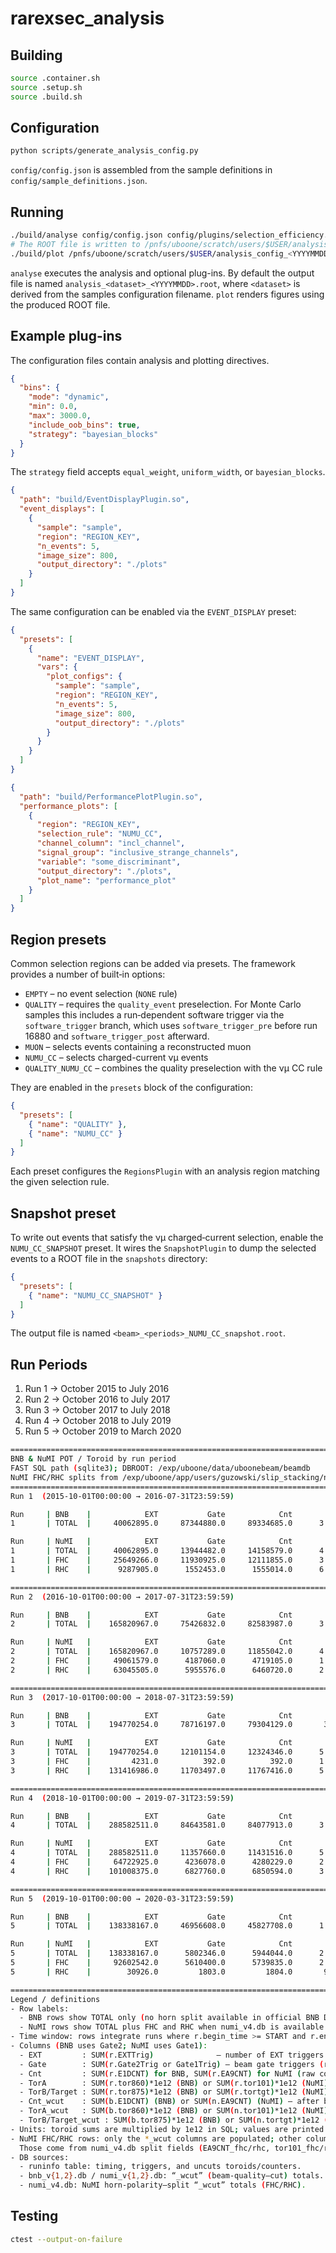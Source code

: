 # rarexsec_analysis

## Building
```bash
source .container.sh
source .setup.sh
source .build.sh
```

## Configuration
```bash
python scripts/generate_analysis_config.py
```
`config/config.json` is assembled from the sample definitions in `config/sample_definitions.json`.

## Running
```bash
./build/analyse config/config.json config/plugins/selection_efficiency.json
# The ROOT file is written to /pnfs/uboone/scratch/users/$USER/analysis_config_<YYYYMMDD>.root
./build/plot /pnfs/uboone/scratch/users/$USER/analysis_config_<YYYYMMDD>.root config/config.json
```
`analyse` executes the analysis and optional plug-ins. By default the output file is named `analysis_<dataset>_<YYYYMMDD>.root`, where `<dataset>` is derived from the samples configuration filename. `plot` renders figures using the produced ROOT file.

## Example plug-ins
The configuration files contain analysis and plotting directives.

```json
{
  "bins": {
    "mode": "dynamic",
    "min": 0.0,
    "max": 3000.0,
    "include_oob_bins": true,
    "strategy": "bayesian_blocks"
  }
}
```

The `strategy` field accepts `equal_weight`, `uniform_width`, or `bayesian_blocks`.

```json
{
  "path": "build/EventDisplayPlugin.so",
  "event_displays": [
    {
      "sample": "sample",
      "region": "REGION_KEY",
      "n_events": 5,
      "image_size": 800,
      "output_directory": "./plots"
    }
  ]
}
```

The same configuration can be enabled via the `EVENT_DISPLAY` preset:

```json
{
  "presets": [
    {
      "name": "EVENT_DISPLAY",
      "vars": {
        "plot_configs": {
          "sample": "sample",
          "region": "REGION_KEY",
          "n_events": 5,
          "image_size": 800,
          "output_directory": "./plots"
        }
      }
    }
  ]
}
```

```json
{
  "path": "build/PerformancePlotPlugin.so",
  "performance_plots": [
    {
      "region": "REGION_KEY",
      "selection_rule": "NUMU_CC",
      "channel_column": "incl_channel",
      "signal_group": "inclusive_strange_channels",
      "variable": "some_discriminant",
      "output_directory": "./plots",
      "plot_name": "performance_plot"
    }
  ]
}
```

## Region presets

Common selection regions can be added via presets. The framework provides a
number of built‑in options:

- `EMPTY` – no event selection (`NONE` rule)
- `QUALITY` – requires the `quality_event` preselection. For Monte Carlo
  samples this includes a run‑dependent software trigger via the
  `software_trigger` branch, which uses `software_trigger_pre` before run 16880
  and `software_trigger_post` afterward.
- `MUON` – selects events containing a reconstructed muon
- `NUMU_CC` – selects charged-current νµ events
- `QUALITY_NUMU_CC` – combines the quality preselection with the νµ CC rule

They are enabled in the `presets` block of the configuration:

```json
{
  "presets": [
    { "name": "QUALITY" },
    { "name": "NUMU_CC" }
  ]
}
```

Each preset configures the `RegionsPlugin` with an analysis region matching the
given selection rule.

## Snapshot preset

To write out events that satisfy the νµ charged‑current selection, enable the
`NUMU_CC_SNAPSHOT` preset. It wires the `SnapshotPlugin` to dump the selected
events to a ROOT file in the `snapshots` directory:

```json
{
  "presets": [
    { "name": "NUMU_CC_SNAPSHOT" }
  ]
}
```

The output file is named `<beam>_<periods>_NUMU_CC_snapshot.root`.

## Run Periods

1. Run 1 → October 2015 to July 2016
2. Run 2 → October 2016 to July 2017
3. Run 3 → October 2017 to July 2018
4. Run 4 → October 2018 to July 2019
5. Run 5 → October 2019 to March 2020

```bash
====================================================================================================
BNB & NuMI POT / Toroid by run period
FAST SQL path (sqlite3); DBROOT: /exp/uboone/data/uboonebeam/beamdb
NuMI FHC/RHC splits from /exp/uboone/app/users/guzowski/slip_stacking/numi_v4.db
====================================================================================================
Run 1  (2015-10-01T00:00:00 → 2016-07-31T23:59:59)

Run     | BNB    |            EXT           Gate            Cnt           TorA    TorB/Target       Cnt_wcut      TorA_wcut TorB/Target_wcut
1       | TOTAL  |     40062895.0     87344880.0     89334685.0      3.431e+20      3.427e+20     76797778.0      3.336e+20      3.332e+20

Run     | NuMI   |            EXT           Gate            Cnt           TorA    TorB/Target       Cnt_wcut      TorA_wcut TorB/Target_wcut
1       | TOTAL  |     40062895.0     13944482.0     14158579.0      4.593e+20      4.582e+20     13419751.0      4.578e+20      4.565e+20
1       | FHC    |     25649266.0     11930925.0     12111855.0      3.948e+20      3.937e+20     11843834.0      3.934e+20      3.922e+20
1       | RHC    |      9287905.0      1552453.0      1555014.0      6.287e+19      6.282e+19      1509648.0      6.273e+19      6.268e+19

====================================================================================================
Run 2  (2016-10-01T00:00:00 → 2017-07-31T23:59:59)

Run     | BNB    |            EXT           Gate            Cnt           TorA    TorB/Target       Cnt_wcut      TorA_wcut TorB/Target_wcut
2       | TOTAL  |    165820967.0     75426832.0     82583987.0      3.135e+20      3.131e+20     72891077.0      3.061e+20      3.057e+20

Run     | NuMI   |            EXT           Gate            Cnt           TorA    TorB/Target       Cnt_wcut      TorA_wcut TorB/Target_wcut
2       | TOTAL  |    165820967.0     10757289.0     11855042.0      4.843e+20      4.828e+20     11037240.0      4.842e+20      4.827e+20
2       | FHC    |     49061579.0      4187060.0      4719105.0      1.774e+20      1.769e+20      4586875.0      1.771e+20      1.766e+20
2       | RHC    |     63045505.0      5955576.0      6460720.0      2.984e+20      2.974e+20      6225528.0      2.982e+20      2.971e+20

====================================================================================================
Run 3  (2017-10-01T00:00:00 → 2018-07-31T23:59:59)

Run     | BNB    |            EXT           Gate            Cnt           TorA    TorB/Target       Cnt_wcut      TorA_wcut TorB/Target_wcut
3       | TOTAL  |    194770254.0     78716197.0     79304129.0       3.01e+20      3.017e+20     63920595.0      2.665e+20      2.671e+20

Run     | NuMI   |            EXT           Gate            Cnt           TorA    TorB/Target       Cnt_wcut      TorA_wcut TorB/Target_wcut
3       | TOTAL  |    194770254.0     12101154.0     12324346.0      5.414e+20      5.392e+20     11463474.0      5.414e+20      5.392e+20
3       | FHC    |         4231.0          392.0          392.0      1.953e+16      1.947e+16            9.0      4.479e+14      4.466e+14
3       | RHC    |    131416986.0     11703497.0     11767416.0      5.414e+20      5.392e+20     11438479.0      5.409e+20      5.387e+20

====================================================================================================
Run 4  (2018-10-01T00:00:00 → 2019-07-31T23:59:59)

Run     | BNB    |            EXT           Gate            Cnt           TorA    TorB/Target       Cnt_wcut      TorA_wcut TorB/Target_wcut
4       | TOTAL  |    288582511.0     84643581.0     84077913.0      3.478e+20      3.478e+20     75374653.0      3.272e+20      3.273e+20

Run     | NuMI   |            EXT           Gate            Cnt           TorA    TorB/Target       Cnt_wcut      TorA_wcut TorB/Target_wcut
4       | TOTAL  |    288582511.0     11357660.0     11431516.0      5.298e+20      5.253e+20     11011553.0      5.277e+20      5.232e+20
4       | FHC    |     64722925.0      4236078.0      4280229.0      2.147e+20      2.126e+20      4233029.0      2.147e+20      2.126e+20
4       | RHC    |    101008375.0      6827760.0      6850594.0      3.142e+20      3.118e+20      6771871.0      3.136e+20      3.111e+20

====================================================================================================
Run 5  (2019-10-01T00:00:00 → 2020-03-31T23:59:59)

Run     | BNB    |            EXT           Gate            Cnt           TorA    TorB/Target       Cnt_wcut      TorA_wcut TorB/Target_wcut
5       | TOTAL  |    138338167.0     46956608.0     45827708.0      1.741e+20      1.743e+20     32767632.0      1.364e+20      1.366e+20

Run     | NuMI   |            EXT           Gate            Cnt           TorA    TorB/Target       Cnt_wcut      TorA_wcut TorB/Target_wcut
5       | TOTAL  |    138338167.0      5802346.0      5944044.0      2.521e+20      2.494e+20      5721001.0      2.519e+20      2.493e+20
5       | FHC    |     92602542.0      5610400.0      5739835.0      2.502e+20      2.476e+20      5642795.0      2.487e+20      2.461e+20
5       | RHC    |        30926.0         1803.0         1804.0       9.04e+16      8.938e+16           94.0      4.698e+15      4.645e+15

====================================================================================================
Legend / definitions
- Row labels:
  - BNB rows show TOTAL only (no horn split available in official BNB DBs).
  - NuMI rows show TOTAL plus FHC and RHC when numi_v4.db is available.
- Time window: rows integrate runs where r.begin_time >= START and r.end_time <= END for each run period.
- Columns (BNB uses Gate2; NuMI uses Gate1):
  - EXT         : SUM(r.EXTTrig)              — number of EXT triggers (from runinfo).
  - Gate        : SUM(r.Gate2Trig or Gate1Trig) — beam gate triggers (runinfo).
  - Cnt         : SUM(r.E1DCNT) for BNB, SUM(r.EA9CNT) for NuMI (raw counter, runinfo).
  - TorA        : SUM(r.tor860)*1e12 (BNB) or SUM(r.tor101)*1e12 (NuMI) — toroid integral from runinfo.
  - TorB/Target : SUM(r.tor875)*1e12 (BNB) or SUM(r.tortgt)*1e12 (NuMI) — second toroid / target toroid from runinfo.
  - Cnt_wcut    : SUM(b.E1DCNT) (BNB) or SUM(n.EA9CNT) (NuMI) — after beam-quality cuts (from bnb_v{1,2}.db or numi_v{1,2}.db).
  - TorA_wcut   : SUM(b.tor860)*1e12 (BNB) or SUM(n.tor101)*1e12 (NuMI) — after beam-quality cuts.
  - TorB/Target_wcut : SUM(b.tor875)*1e12 (BNB) or SUM(n.tortgt)*1e12 (NuMI) — after beam-quality cuts.
- Units: toroid sums are multiplied by 1e12 in SQL; values are printed as scientific/float (POT-scale).
- NuMI FHC/RHC rows: only the *_wcut columns are populated; other columns are printed as 0 by design.
  Those come from numi_v4.db split fields (EA9CNT_fhc/rhc, tor101_fhc/rhc, tortgt_fhc/rhc) joined on (run,subrun).
- DB sources:
  - runinfo table: timing, triggers, and uncuts toroids/counters.
  - bnb_v{1,2}.db / numi_v{1,2}.db: “_wcut” (beam-quality–cut) totals.
  - numi_v4.db: NuMI horn-polarity–split “_wcut” totals (FHC/RHC).
```

## Testing
```bash
ctest --output-on-failure
```
